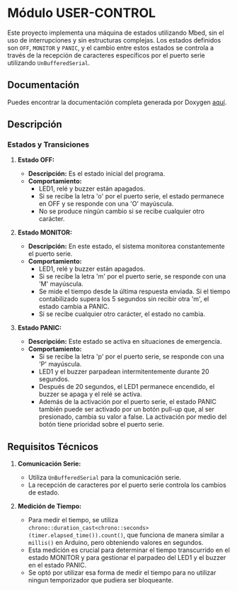 # Módulo USER-CONTROL

Este proyecto implementa una máquina de estados utilizando Mbed, sin el uso de interrupciones y sin estructuras complejas. Los estados definidos son `OFF`, `MONITOR` y `PANIC`, y el cambio entre estos estados se controla a través de la recepción de caracteres específicos por el puerto serie utilizando `UnBufferedSerial`.

## Documentación

Puedes encontrar la documentación completa generada por Doxygen [aquí](https://betsabe09.github.io/TP1-ArmBookCurso2024/auto-control/Docs/html/index.html).

## Descripción

### Estados y Transiciones

1. **Estado OFF:**
   - **Descripción:** Es el estado inicial del programa.
   - **Comportamiento:**
     - LED1, relé y buzzer están apagados.
     - Si se recibe la letra 'o' por el puerto serie, el estado permanece en OFF y se responde con una 'O' mayúscula.
     - No se produce ningún cambio si se recibe cualquier otro carácter.

2. **Estado MONITOR:**
   - **Descripción:** En este estado, el sistema monitorea constantemente el puerto serie.
   - **Comportamiento:**
     - LED1, relé y buzzer están apagados.
     - Si se recibe la letra 'm' por el puerto serie, se responde con una 'M' mayúscula.
     - Se mide el tiempo desde la última respuesta enviada. Si el tiempo contabilizado supera los 5 segundos sin recibir otra 'm', el estado cambia a PANIC.
     - Si se recibe cualquier otro carácter, el estado no cambia.

3. **Estado PANIC:**
   - **Descripción:** Este estado se activa en situaciones de emergencia.
   - **Comportamiento:**
     - Si se recibe la letra 'p' por el puerto serie, se responde con una 'P' mayúscula.
     - LED1 y el buzzer parpadean intermitentemente durante 20 segundos.
     - Después de 20 segundos, el LED1 permanece encendido, el buzzer se apaga y el relé se activa.
     - Además de la activación por el puerto serie, el estado PANIC también puede ser activado por un botón pull-up que, al ser presionado, cambia su valor a false. La activación por medio del botón tiene prioridad sobre el puerto serie. 

## Requisitos Técnicos

1. **Comunicación Serie:**
   - Utiliza `UnBufferedSerial` para la comunicación serie.
   - La recepción de caracteres por el puerto serie controla los cambios de estado.

2. **Medición de Tiempo:**
   - Para medir el tiempo, se utiliza `chrono::duration_cast<chrono::seconds>(timer.elapsed_time()).count()`, que funciona de manera similar a `millis()` en Arduino, pero obteniendo valores en segundos.
   - Esta medición es crucial para determinar el tiempo transcurrido en el estado MONITOR y para gestionar el parpadeo del LED1 y el buzzer en el estado PANIC.
   - Se optó por utilizar esa forma de medir el tiempo para no utilizar ningun temporizador que pudiera ser bloqueante.
